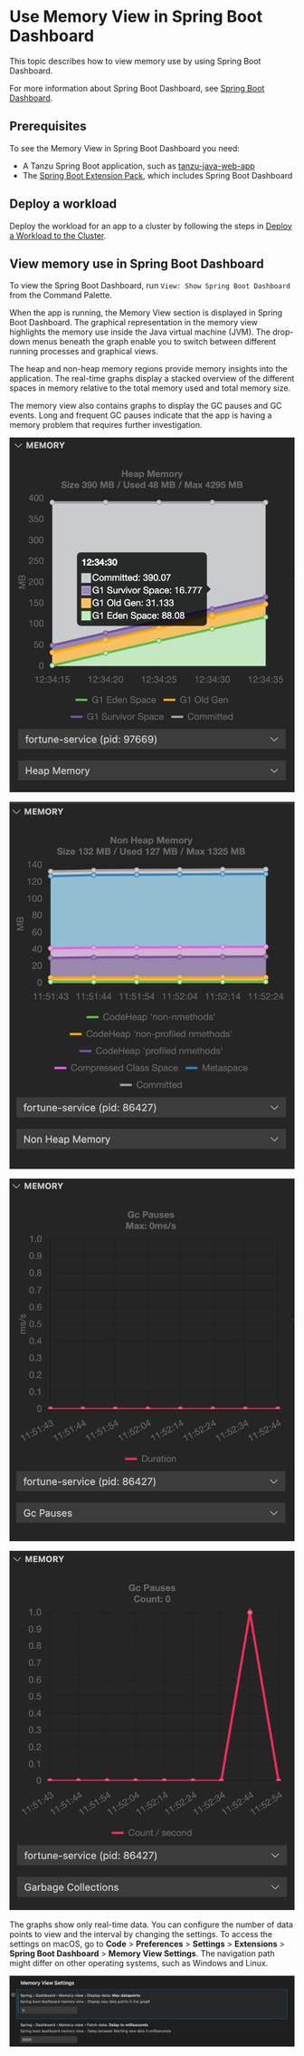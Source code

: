 # Use Memory View in Spring Boot Dashboard

This topic describes how to view memory use by using Spring Boot Dashboard.

For more information about Spring Boot Dashboard, see
[Spring Boot Dashboard](https://marketplace.visualstudio.com/items?itemName=vscjava.vscode-spring-boot-dashboard).

## <a id="prereqs"></a> Prerequisites

To see the Memory View in Spring Boot Dashboard you need:

- A Tanzu Spring Boot application, such as
  [tanzu-java-web-app](https://github.com/vmware-tanzu/application-accelerator-samples/tree/main/tanzu-java-web-app)
- The [Spring Boot Extension Pack](https://marketplace.visualstudio.com/items?itemName=Pivotal.vscode-boot-dev-pack),
  which includes Spring Boot Dashboard

## <a id="deploy-workload"></a> Deploy a workload

Deploy the workload for an app to a cluster by following the steps in
[Deploy a Workload to the Cluster](https://docs-staging.vmware.com/en/draft/VMware-Tanzu-Application-Platform/1.4/tap/GUID-vscode-extension-live-hover.html#deploy-workload).

## <a id="view-memory"></a> View memory use in Spring Boot Dashboard

To view the Spring Boot Dashboard, run `View: Show Spring Boot Dashboard` from the Command Palette.

When the app is running, the Memory View section is displayed in Spring Boot Dashboard.
The graphical representation in the memory view highlights the memory use inside the Java virtual
machine (JVM).
The drop-down menus beneath the graph enable you to switch between different running processes and
graphical views.

The heap and non-heap memory regions provide memory insights into the application.
The real-time graphs display a stacked overview of the different spaces in memory relative to the
total memory used and total memory size.

The memory view also contains graphs to display the GC pauses and GC events.
Long and frequent GC pauses indicate that the app is having a memory problem that requires further
investigation.

![Screenshot of Spring Boot Dashboard Memory View Heap Memory.](../images/vscode-heap-memory-example.png)

![Screenshot of Spring Boot Dashboard Memory View Non Heap Memory.](../images/vscode-nonheap-memory-example.png)

![Screenshot of Spring Boot Dashboard Memory View Garbage Collection Pauses.](../images/vscode-gcpauses-example.png)

![Screenshot of Spring Boot Dashboard Memory View Garbage Collections.](../images/vscode-garbage-collection-example.png)

The graphs show only real-time data. You can configure the number of data points to view and the
interval by changing the settings. To access the settings on macOS, go to
**Code** > **Preferences** > **Settings** > **Extensions** > **Spring Boot Dashboard** >
**Memory View Settings**.
The navigation path might differ on other operating systems, such as Windows and Linux.

![Screenshot of Spring Boot Dashboard Memory View Settings.](../images/vscode-memory-view-settings.png)